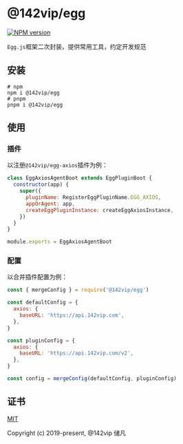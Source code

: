 # @142vip/egg

[![NPM version](https://img.shields.io/npm/v/@142vip/egg?labelColor=0b3d52&color=1da469&label=version)](https://www.npmjs.com/package/@142vip/egg)

`Egg.js`框架二次封装，提供常用工具，约定开发规范

## 安装

```shell
# npm
npm i @142vip/egg
# pnpm
pnpm i @142vip/egg
```

## 使用

### 插件

以注册`@142vip/egg-axios`插件为例：
```js
class EggAxiosAgentBoot extends EggPluginBoot {
  constructor(app) {
    super({
      pluginName: RegisterEggPluginName.EGG_AXIOS,
      appOrAgent: app,
      createEggPluginInstance: createEggAxiosInstance,
    })
  }
}

module.exports = EggAxiosAgentBoot
```

### 配置

以合并插件配置为例：
```js
const { mergeConfig } = require('@142vip/egg')

const defaultConfig = {
  axios: {
    baseURL: 'https://api.142vip.com',
  },
}

const pluginConfig = {
  axios: {
    baseURL: 'https://api.142vip.com/v2',
  },
}

const config = mergeConfig(defaultConfig, pluginConfig)
```

## 证书

[MIT](https://opensource.org/license/MIT)

Copyright (c) 2019-present, @142vip 储凡
